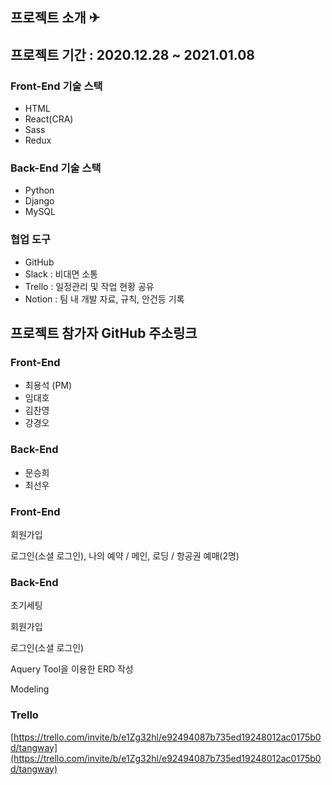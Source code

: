 ## 프로젝트 소개 ✈

## 프로젝트 기간 : 2020.12.28 ~ 2021.01.08

### Front-End 기술 스택

- HTML
- React(CRA)
- Sass
- Redux

### Back-End 기술 스택

- Python
- Django
- MySQL

### 협업 도구

- GitHub
- Slack : 비대면 소통
- Trello : 일정관리 및 작업 현황 공유
- Notion : 팀 내 개발 자료, 규칙, 안건등 기록

## 프로젝트 참가자 GitHub 주소링크

### Front-End

- 최용석 (PM)
- 임대호
- 김찬영
- 강경오

### Back-End

- 문승희
- 최선우

### Front-End

회원가입

로그인(소셜 로그인), 나의 예약 /  메인, 로딩  /  항공권 예매(2명)

### Back-End

초기세팅

회원가입

로그인(소셜 로그인)

Aquery Tool을 이용한 ERD 작성

Modeling

### Trello

[https://trello.com/invite/b/e1Zg32hl/e92494087b735ed19248012ac0175b0d/tangway](https://trello.com/invite/b/e1Zg32hl/e92494087b735ed19248012ac0175b0d/tangway)
